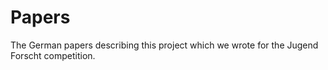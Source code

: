 # Papers

The German papers describing this project which we wrote for the Jugend Forscht competition.
